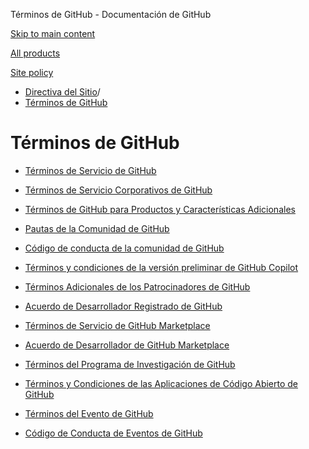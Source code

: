 Términos de GitHub - Documentación de GitHub

[Skip to main content](#main-content)

[All products](/es)

[Site policy](/site-policy)

* [Directiva del Sitio](/es/site-policy)/
* [Términos de GitHub](/es/site-policy/github-terms)

Términos de GitHub
==========

* [Términos de Servicio de GitHub](/es/site-policy/github-terms/github-terms-of-service)

* [Términos de Servicio Corporativos de GitHub](/es/site-policy/github-terms/github-corporate-terms-of-service)

* [Términos de GitHub para Productos y Características Adicionales](/es/site-policy/github-terms/github-terms-for-additional-products-and-features)

* [Pautas de la Comunidad de GitHub](/es/site-policy/github-terms/github-community-guidelines)

* [Código de conducta de la comunidad de GitHub](/es/site-policy/github-terms/github-community-code-of-conduct)

* [Términos y condiciones de la versión preliminar de GitHub Copilot](/es/site-policy/github-terms/github-copilot-pre-release-terms)

* [Términos Adicionales de los Patrocinadores de GitHub](/es/site-policy/github-terms/github-sponsors-additional-terms)

* [Acuerdo de Desarrollador Registrado de GitHub](/es/site-policy/github-terms/github-registered-developer-agreement)

* [Términos de Servicio de GitHub Marketplace](/es/site-policy/github-terms/github-marketplace-terms-of-service)

* [Acuerdo de Desarrollador de GitHub Marketplace](/es/site-policy/github-terms/github-marketplace-developer-agreement)

* [Términos del Programa de Investigación de GitHub](/es/site-policy/github-terms/github-research-program-terms)

* [Términos y Condiciones de las Aplicaciones de Código Abierto de GitHub](/es/site-policy/github-terms/github-open-source-applications-terms-and-conditions)

* [Términos del Evento de GitHub](/es/site-policy/github-terms/github-event-terms)

* [Código de Conducta de Eventos de GitHub](/es/site-policy/github-terms/github-event-code-of-conduct)
